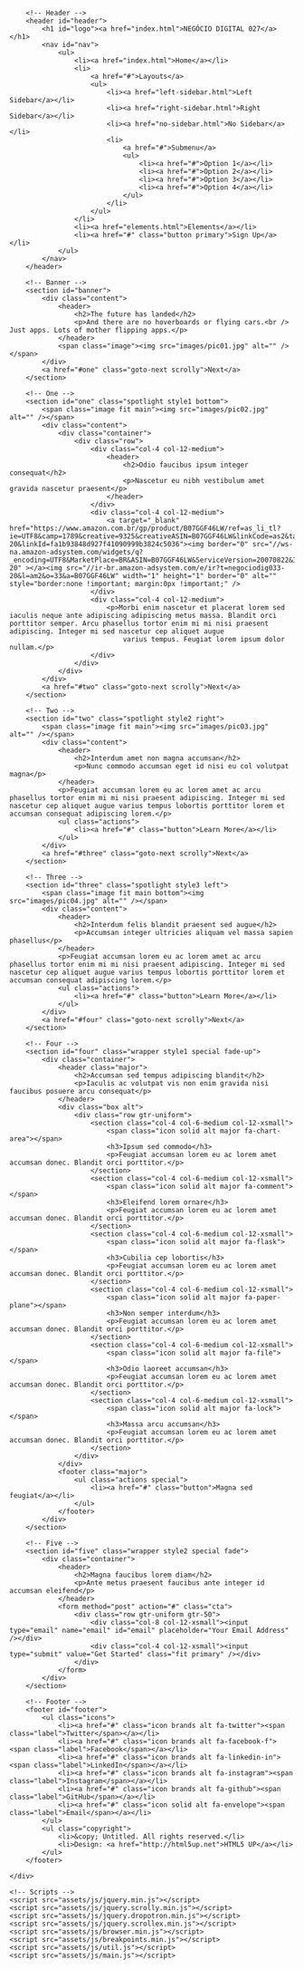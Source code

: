<!DOCTYPE html>
<!--
	Landed by HTML5 UP
	html5up.net | @ajlkn
	Free for personal and commercial use under the CCA 3.0 license (html5up.net/license)
-->
<html>

<head>
    <title>Negócio Digital 027</title>
    <meta charset="utf-8" />
    <meta name="viewport" content="width=device-width, initial-scale=1, user-scalable=no" />
    <link rel="stylesheet" href="assets/css/main.css" />
    <noscript><link rel="stylesheet" href="assets/css/noscript.css" /></noscript>
</head>

<body class="is-preload landing">
    <div id="page-wrapper">

        <!-- Header -->
        <header id="header">
            <h1 id="logo"><a href="index.html">NEGÓCIO DIGITAL 027</a></h1>
            <nav id="nav">
                <ul>
                    <li><a href="index.html">Home</a></li>
                    <li>
                        <a href="#">Layouts</a>
                        <ul>
                            <li><a href="left-sidebar.html">Left Sidebar</a></li>
                            <li><a href="right-sidebar.html">Right Sidebar</a></li>
                            <li><a href="no-sidebar.html">No Sidebar</a></li>
                            <li>
                                <a href="#">Submenu</a>
                                <ul>
                                    <li><a href="#">Option 1</a></li>
                                    <li><a href="#">Option 2</a></li>
                                    <li><a href="#">Option 3</a></li>
                                    <li><a href="#">Option 4</a></li>
                                </ul>
                            </li>
                        </ul>
                    </li>
                    <li><a href="elements.html">Elements</a></li>
                    <li><a href="#" class="button primary">Sign Up</a></li>
                </ul>
            </nav>
        </header>

        <!-- Banner -->
        <section id="banner">
            <div class="content">
                <header>
                    <h2>The future has landed</h2>
                    <p>And there are no hoverboards or flying cars.<br /> Just apps. Lots of mother flipping apps.</p>
                </header>
                <span class="image"><img src="images/pic01.jpg" alt="" /></span>
            </div>
            <a href="#one" class="goto-next scrolly">Next</a>
        </section>

        <!-- One -->
        <section id="one" class="spotlight style1 bottom">
            <span class="image fit main"><img src="images/pic02.jpg" alt="" /></span>
            <div class="content">
                <div class="container">
                    <div class="row">
                        <div class="col-4 col-12-medium">
                            <header>
                                <h2>Odio faucibus ipsum integer consequat</h2>
                                <p>Nascetur eu nibh vestibulum amet gravida nascetur praesent</p>
                            </header>
                        </div>
                        <div class="col-4 col-12-medium">
                            <a target="_blank"  href="https://www.amazon.com.br/gp/product/B07GGF46LW/ref=as_li_tl?ie=UTF8&camp=1789&creative=9325&creativeASIN=B07GGF46LW&linkCode=as2&tag=negociodig033-20&linkId=fa1b93848d927f41090999b3824c5036"><img border="0" src="//ws-na.amazon-adsystem.com/widgets/q?_encoding=UTF8&MarketPlace=BR&ASIN=B07GGF46LW&ServiceVersion=20070822&ID=AsinImage&WS=1&Format=_SL250_&tag=negociodig033-20" ></a><img src="//ir-br.amazon-adsystem.com/e/ir?t=negociodig033-20&l=am2&o=33&a=B07GGF46LW" width="1" height="1" border="0" alt="" style="border:none !important; margin:0px !important;" />
                        </div>
                        <div class="col-4 col-12-medium">
                            <p>Morbi enim nascetur et placerat lorem sed iaculis neque ante adipiscing adipiscing metus massa. Blandit orci porttitor semper. Arcu phasellus tortor enim mi mi nisi praesent adipiscing. Integer mi sed nascetur cep aliquet augue
                                varius tempus. Feugiat lorem ipsum dolor nullam.</p>
                        </div>
                    </div>
                </div>
            </div>
            <a href="#two" class="goto-next scrolly">Next</a>
        </section>

        <!-- Two -->
        <section id="two" class="spotlight style2 right">
            <span class="image fit main"><img src="images/pic03.jpg" alt="" /></span>
            <div class="content">
                <header>
                    <h2>Interdum amet non magna accumsan</h2>
                    <p>Nunc commodo accumsan eget id nisi eu col volutpat magna</p>
                </header>
                <p>Feugiat accumsan lorem eu ac lorem amet ac arcu phasellus tortor enim mi mi nisi praesent adipiscing. Integer mi sed nascetur cep aliquet augue varius tempus lobortis porttitor lorem et accumsan consequat adipiscing lorem.</p>
                <ul class="actions">
                    <li><a href="#" class="button">Learn More</a></li>
                </ul>
            </div>
            <a href="#three" class="goto-next scrolly">Next</a>
        </section>

        <!-- Three -->
        <section id="three" class="spotlight style3 left">
            <span class="image fit main bottom"><img src="images/pic04.jpg" alt="" /></span>
            <div class="content">
                <header>
                    <h2>Interdum felis blandit praesent sed augue</h2>
                    <p>Accumsan integer ultricies aliquam vel massa sapien phasellus</p>
                </header>
                <p>Feugiat accumsan lorem eu ac lorem amet ac arcu phasellus tortor enim mi mi nisi praesent adipiscing. Integer mi sed nascetur cep aliquet augue varius tempus lobortis porttitor lorem et accumsan consequat adipiscing lorem.</p>
                <ul class="actions">
                    <li><a href="#" class="button">Learn More</a></li>
                </ul>
            </div>
            <a href="#four" class="goto-next scrolly">Next</a>
        </section>

        <!-- Four -->
        <section id="four" class="wrapper style1 special fade-up">
            <div class="container">
                <header class="major">
                    <h2>Accumsan sed tempus adipiscing blandit</h2>
                    <p>Iaculis ac volutpat vis non enim gravida nisi faucibus posuere arcu consequat</p>
                </header>
                <div class="box alt">
                    <div class="row gtr-uniform">
                        <section class="col-4 col-6-medium col-12-xsmall">
                            <span class="icon solid alt major fa-chart-area"></span>
                            <h3>Ipsum sed commodo</h3>
                            <p>Feugiat accumsan lorem eu ac lorem amet accumsan donec. Blandit orci porttitor.</p>
                        </section>
                        <section class="col-4 col-6-medium col-12-xsmall">
                            <span class="icon solid alt major fa-comment"></span>
                            <h3>Eleifend lorem ornare</h3>
                            <p>Feugiat accumsan lorem eu ac lorem amet accumsan donec. Blandit orci porttitor.</p>
                        </section>
                        <section class="col-4 col-6-medium col-12-xsmall">
                            <span class="icon solid alt major fa-flask"></span>
                            <h3>Cubilia cep lobortis</h3>
                            <p>Feugiat accumsan lorem eu ac lorem amet accumsan donec. Blandit orci porttitor.</p>
                        </section>
                        <section class="col-4 col-6-medium col-12-xsmall">
                            <span class="icon solid alt major fa-paper-plane"></span>
                            <h3>Non semper interdum</h3>
                            <p>Feugiat accumsan lorem eu ac lorem amet accumsan donec. Blandit orci porttitor.</p>
                        </section>
                        <section class="col-4 col-6-medium col-12-xsmall">
                            <span class="icon solid alt major fa-file"></span>
                            <h3>Odio laoreet accumsan</h3>
                            <p>Feugiat accumsan lorem eu ac lorem amet accumsan donec. Blandit orci porttitor.</p>
                        </section>
                        <section class="col-4 col-6-medium col-12-xsmall">
                            <span class="icon solid alt major fa-lock"></span>
                            <h3>Massa arcu accumsan</h3>
                            <p>Feugiat accumsan lorem eu ac lorem amet accumsan donec. Blandit orci porttitor.</p>
                        </section>
                    </div>
                </div>
                <footer class="major">
                    <ul class="actions special">
                        <li><a href="#" class="button">Magna sed feugiat</a></li>
                    </ul>
                </footer>
            </div>
        </section>

        <!-- Five -->
        <section id="five" class="wrapper style2 special fade">
            <div class="container">
                <header>
                    <h2>Magna faucibus lorem diam</h2>
                    <p>Ante metus praesent faucibus ante integer id accumsan eleifend</p>
                </header>
                <form method="post" action="#" class="cta">
                    <div class="row gtr-uniform gtr-50">
                        <div class="col-8 col-12-xsmall"><input type="email" name="email" id="email" placeholder="Your Email Address" /></div>
                        <div class="col-4 col-12-xsmall"><input type="submit" value="Get Started" class="fit primary" /></div>
                    </div>
                </form>
            </div>
        </section>

        <!-- Footer -->
        <footer id="footer">
            <ul class="icons">
                <li><a href="#" class="icon brands alt fa-twitter"><span class="label">Twitter</span></a></li>
                <li><a href="#" class="icon brands alt fa-facebook-f"><span class="label">Facebook</span></a></li>
                <li><a href="#" class="icon brands alt fa-linkedin-in"><span class="label">LinkedIn</span></a></li>
                <li><a href="#" class="icon brands alt fa-instagram"><span class="label">Instagram</span></a></li>
                <li><a href="#" class="icon brands alt fa-github"><span class="label">GitHub</span></a></li>
                <li><a href="#" class="icon solid alt fa-envelope"><span class="label">Email</span></a></li>
            </ul>
            <ul class="copyright">
                <li>&copy; Untitled. All rights reserved.</li>
                <li>Design: <a href="http://html5up.net">HTML5 UP</a></li>
            </ul>
        </footer>

    </div>

    <!-- Scripts -->
    <script src="assets/js/jquery.min.js"></script>
    <script src="assets/js/jquery.scrolly.min.js"></script>
    <script src="assets/js/jquery.dropotron.min.js"></script>
    <script src="assets/js/jquery.scrollex.min.js"></script>
    <script src="assets/js/browser.min.js"></script>
    <script src="assets/js/breakpoints.min.js"></script>
    <script src="assets/js/util.js"></script>
    <script src="assets/js/main.js"></script>

</body>

</html>